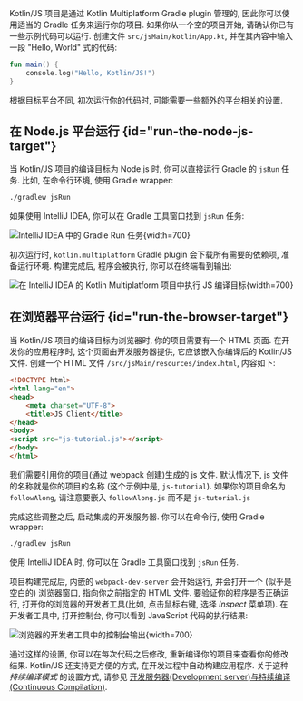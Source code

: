 [//]: # (title: 运行 Kotlin/JS 代码)

Kotlin/JS 项目是通过 Kotlin Multiplatform Gradle plugin 管理的, 因此你可以使用适当的 Gradle 任务来运行你的项目.
如果你从一个空的项目开始, 请确认你已有一些示例代码可以运行.
创建文件 `src/jsMain/kotlin/App.kt`, 并在其内容中输入一段 "Hello, World" 式的代码:

```kotlin
fun main() {
    console.log("Hello, Kotlin/JS!")
}
```

根据目标平台不同, 初次运行你的代码时, 可能需要一些额外的平台相关的设置.

## 在 Node.js 平台运行 {id="run-the-node-js-target"}

当 Kotlin/JS 项目的编译目标为 Node.js 时, 你可以直接运行 Gradle 的 `jsRun` 任务.
比如, 在命令行环境, 使用 Gradle wrapper:

```bash
./gradlew jsRun
```

如果使用 IntelliJ IDEA, 你可以在 Gradle 工具窗口找到 `jsRun` 任务:

![IntelliJ IDEA 中的 Gradle Run 任务](run-gradle-task.png){width=700}

初次运行时, `kotlin.multiplatform` Gradle plugin 会下载所有需要的依赖项, 准备运行环境.
构建完成后, 程序会被执行, 你可以在终端看到输出:

![在 IntelliJ IDEA 的 Kotlin Multiplatform 项目中执行 JS 编译目标](cli-output.png){width=700}

## 在浏览器平台运行 {id="run-the-browser-target"}

当 Kotlin/JS 项目的编译目标为浏览器时, 你的项目需要有一个 HTML 页面.
在开发你的应用程序时, 这个页面由开发服务器提供, 它应该嵌入你编译后的 Kotlin/JS 文件.
创建一个 HTML 文件 `/src/jsMain/resources/index.html`, 内容如下:

```html
<!DOCTYPE html>
<html lang="en">
<head>
    <meta charset="UTF-8">
    <title>JS Client</title>
</head>
<body>
<script src="js-tutorial.js"></script>
</body>
</html>
```

我们需要引用你的项目(通过 webpack 创建)生成的 js 文件.
默认情况下, js 文件的名称就是你的项目的名称 (这个示例中是, `js-tutorial`).
如果你的项目命名为 `followAlong`, 请注意要嵌入 `followAlong.js` 而不是 `js-tutorial.js`

完成这些调整之后, 启动集成的开发服务器. 你可以在命令行, 使用 Gradle wrapper:

```bash
./gradlew jsRun
```

使用 IntelliJ IDEA 时, 你可以在 Gradle 工具窗口找到 `jsRun` 任务.

项目构建完成后, 内嵌的 `webpack-dev-server` 会开始运行, 并会打开一个 (似乎是空白的) 浏览器窗口, 指向你之前指定的 HTML 文件.
要验证你的程序是否正确运行, 打开你的浏览器的开发者工具(比如, 点击鼠标右键, 选择 _Inspect_ 菜单项).
在开发者工具中, 打开控制台, 你可以看到 JavaScript 代码的执行结果:

![浏览器的开发者工具中的控制台输出](browser-console-output.png){width=700}

通过这样的设置, 你可以在每次代码之后修改, 重新编译你的项目来查看你的修改结果.
Kotlin/JS 还支持更方便的方式, 在开发过程中自动构建应用程序.
关于这种 _持续编译模式_ 的设置方式,
请参见 [开发服务器(Development server)与持续编译(Continuous Compilation)](dev-server-continuous-compilation.md).
